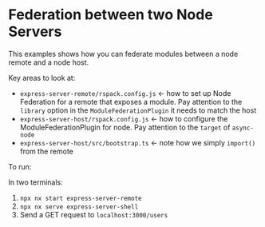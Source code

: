 # Federation between two Node Servers

This examples shows how you can federate modules between a node remote and a node host.

Key areas to look at:
- `express-server-remote/rspack.config.js` <- how to set up Node Federation for a remote that exposes a module. Pay attention to the `library` option in the `ModuleFederationPlugin` it needs to match the host
- `express-server-host/rspack.config.js` <- how to configure the ModuleFederationPlugin for node. Pay attention to the `target` of `async-node`
- `express-server-host/src/bootstrap.ts` <- note how we simply `import()` from the remote

To run:

In two terminals:

1. `npx nx start express-server-remote`
2. `npx nx serve express-server-shell`
3. Send a GET request to `localhost:3000/users`
